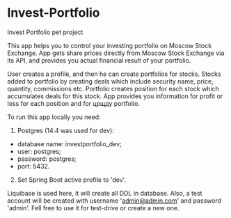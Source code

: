 # Invest-Portfolio
Invest Portfolio pet project

This app helps you to control your investing portfolio on Moscow Stock Exchange. 
App gets share prices directly from Moscow Stock Exchange via its API, and provides you actual financial result of your portfolio.

User creates a profile, and then he can create portfolios for stocks. 
Stocks added to portfolio by creating deals which include security name, price, quantity, commissions etc.
Portfolio creates position for each stock which accumulates deals for this stock.
App provides you information for profit or loss for each position and for црщду portfolio.

To run this app locally you need: 
1. Postgres (14.4 was used for dev): 
 - database name: investportfolio_dev;
 - user: postgres;
 - password: postgres;
 - port: 5432.
2. Set Spring Boot active profile to 'dev'.

Liquibase is used here, it will create all DDL in database.
Also, a test account will be created with username 'admin@admin.com' and password 'admin'.
Fell free to use it for test-drive or create a new one.